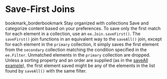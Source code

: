  
#  Save-First Joins 
bookmark_borderbookmark Stay organized with collections  Save and categorize content based on your preferences.
To save only the first match for each element in a collection, use an `ee.Join.saveFirst()`. The `saveFirst()` join functions in an equivalent way to the `saveAll()` join, except for each element in the `primary` collection, it simply saves the first element from the `secondary` collection matching the condition specified in the `ee.Filter`. Unmatched elements in the `primary` collection are dropped. Unless a sorting property and an order are supplied (as in the [saveAll example](https://developers.google.com/earth-engine/guides/joins_save_all)), the first element saved might be any of the elements in the list found by `saveAll()` with the same filter.
